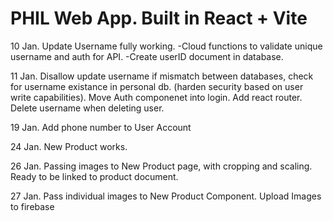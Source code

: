 # PHIL Web App. Built in React + Vite
10 Jan.
Update Username fully working. 
-Cloud functions to validate unique username and auth for API. 
-Create userID document in database.

11 Jan.
Disallow update username if mismatch between databases, check for username existance in personal db. (harden security based on user write capabilities).
Move Auth componenet into login.
Add react router.
Delete username when deleting user.

19 Jan.
Add phone number to User Account

24 Jan.
New Product works.

26 Jan.
Passing images to New Product page, with cropping and scaling. Ready to be linked to product document.

27 Jan.
Pass individual images to New Product Component. Upload Images to firebase